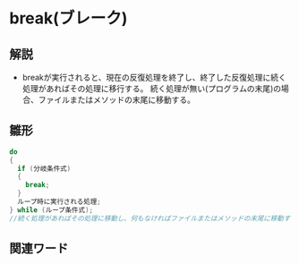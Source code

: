# break(ブレーク)  
## 解説  
* breakが実行されると、現在の反復処理を終了し、終了した反復処理に続く処理があればその処理に移行する。
  続く処理が無い(プログラムの末尾)の場合、ファイルまたはメソッドの末尾に移動する。

## 雛形   
```C#
do
{
  if (分岐条件式)
  {
    break;
  }
  ループ時に実行される処理;
} while (ループ条件式);
//続く処理があればその処理に移動し、何もなければファイルまたはメソッドの末尾に移動する

```
## 関連ワード  
